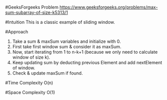 #GeeksForgeeks Problem
https://www.geeksforgeeks.org/problems/max-sum-subarray-of-size-k5313/1

#Intuition
This is a classic example of sliding window.

#Approach
1. Take a sum & maxSum variables and initialize with 0.
2. First take first window sum & consider it as maxSum.
3. Now, start iterating from 1 to n-k+1 (because we only need to calculate window of size k).
4. Keep updating sum by deducting previous Element and add nextElement of window.
5. Check & update maxSum if found.

#Time Complexity
O(n)

#Space Complexity 
O(1)
